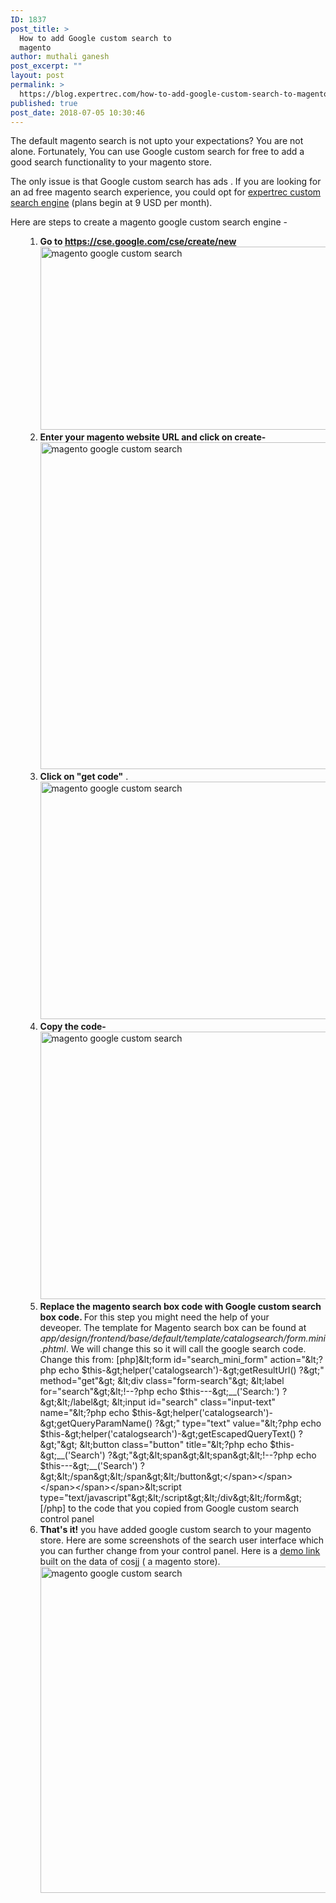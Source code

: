 ```yaml
---
ID: 1837
post_title: >
  How to add Google custom search to
  magento
author: muthali ganesh
post_excerpt: ""
layout: post
permalink: >
  https://blog.expertrec.com/how-to-add-google-custom-search-to-magento/
published: true
post_date: 2018-07-05 10:30:46
---
```

The default magento search is not upto your expectations? You are not alone. Fortunately, You can use Google custom search for free to add a good search functionality to your magento store.

The only issue is that Google custom search has ads . If you are looking for an ad free magento search experience, you could opt for <a href="https://cse.expertrec.com?platform=cse">expertrec custom search engine</a> (plans begin at 9 USD per month).

Here are steps to create a magento google custom search engine -
<ol>
 	<li style="list-style-type: none;">
<ol>
 	<li><strong>Go to <a href="https://cse.google.com/cse/create/new" target="_blank" rel="noopener">https://cse.google.com/cse/create/new</a></strong><img src="https://blog.expertrec.com/wp-content/uploads/2018/07/gcse1.png" alt="magento google custom search" width="627" height="293" class="aligncenter wp-image-1838" /></li>
 	<li><strong>Enter your magento website URL and click on create- </strong><img src="https://blog.expertrec.com/wp-content/uploads/2018/07/gcse2.png" alt="magento google custom search" width="635" height="523" class="aligncenter wp-image-1839" /></li>
 	<li><strong>Click on "get code"</strong> .<img src="https://blog.expertrec.com/wp-content/uploads/2018/07/gcse3.png" alt="magento google custom search" width="662" height="380" class="aligncenter wp-image-1840" /></li>
 	<li><strong>Copy the code-</strong><img src="https://blog.expertrec.com/wp-content/uploads/2018/07/gcse4.png" alt="magento google custom search" width="568" height="428" class="aligncenter wp-image-1841 size-full" /></li>
 	<li><strong>Replace the magento search box code with Google custom search box code. </strong> For this step you might need the help of your deveoper. <span><span><span><span><span>The template for Magento search box can be found at <em>app/design/frontend/base/default/template/catalogsearch/form.mini.phtml</em>. We will change this so it will call the google search code. Change this from: [php]&amp;lt;form id=&quot;search_mini_form&quot; action=&quot;&amp;lt;?php echo $this-&amp;gt;helper('catalogsearch')-&amp;gt;getResultUrl() ?&amp;gt;&quot; method=&quot;get&quot;&amp;gt;
&amp;lt;div class=&quot;form-search&quot;&amp;gt;
&amp;lt;label for=&quot;search&quot;&amp;gt;&amp;lt;!--?php echo $this---&amp;gt;__('Search:') ?&amp;gt;&amp;lt;/label&amp;gt;
&amp;lt;input id=&quot;search&quot; class=&quot;input-text&quot; name=&quot;&amp;lt;?php echo $this-&amp;gt;helper('catalogsearch')-&amp;gt;getQueryParamName() ?&amp;gt;&quot; type=&quot;text&quot; value=&quot;&amp;lt;?php echo $this-&amp;gt;helper('catalogsearch')-&amp;gt;getEscapedQueryText() ?&amp;gt;&quot;&amp;gt;
&amp;lt;button class=&quot;button&quot; title=&quot;&amp;lt;?php echo $this-&amp;gt;__('Search') ?&amp;gt;&quot;&amp;gt;&amp;lt;span&amp;gt;&amp;lt;span&amp;gt;&amp;lt;!--?php echo $this---&amp;gt;__('Search') ?&amp;gt;&amp;lt;/span&amp;gt;&amp;lt;/span&amp;gt;&amp;lt;/button&amp;gt;&lt;/span&gt;&lt;/span&gt;&lt;/span&gt;&lt;/span&gt;&lt;/span&gt;&amp;lt;script type=&quot;text/javascript&quot;&amp;gt;&amp;lt;/script&amp;gt;&amp;lt;/div&amp;gt;&amp;lt;/form&amp;gt;[/php]
<span><span><span><span>
to the code that you copied from Google custom search control panel</span></span></span></span></li>
 	<li><strong>That's it!</strong> you have added google custom search to your magento store. Here are some screenshots of the search user interface which you can further change from your control panel. Here is a <a href="https://cse.google.com/cse/create/getcode?cx=012278024424817052234%3Aocuhgvaknyy" target="_blank" rel="noopener">demo link</a> built on the data of cosjj ( a magento store).<img src="https://blog.expertrec.com/wp-content/uploads/2018/07/gcse5.png" alt="magento google custom search" width="935" height="522" class="alignnone wp-image-1842 size-full" /></li>
</ol>
</li>
</ol>
&nbsp;

&nbsp;